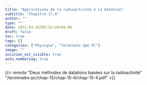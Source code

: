 ```yaml
---
title: "Applications de la radioactivité à la datation"
subtitle: "Chapitre 17,4"
author: ""
type: ""
date: 2021-03-16T05:52:49+04:00
draft: false
toc: true
tags: []
categories: ["Physique", "Terminale Spé PC"]
image: ""
solution_est_visible: true
auto_numbering: true
---
```


{{< remote "Deux méthodes de datations basées sur la radioactivité" "/terminales-pc/chap-15/chap-15-4/chap-15-4.pdf" >}}